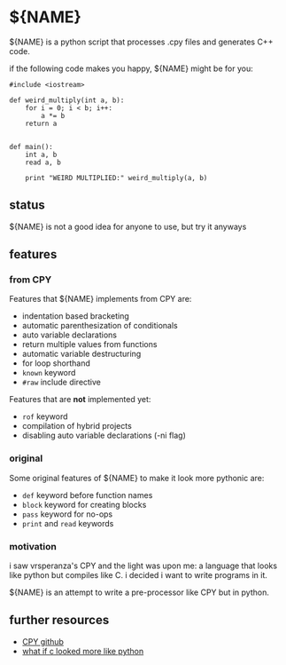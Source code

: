 # ${NAME}

${NAME} is a python script that processes .cpy files and generates C++ code.

if the following code makes you happy, ${NAME} might be for you:

    #include <iostream>

    def weird_multiply(int a, b):
        for i = 0; i < b; i++:
            a *= b
        return a


    def main():
        int a, b
        read a, b

        print "WEIRD MULTIPLIED:" weird_multiply(a, b)

## status

${NAME} is not a good idea for anyone to use, but try it anyways

## features

### from CPY

Features that ${NAME} implements from CPY are:

* indentation based bracketing
* automatic parenthesization of conditionals
* auto variable declarations
* return multiple values from functions
* automatic variable destructuring
* for loop shorthand
* `known` keyword
* `#raw` include directive

Features that are **not** implemented yet:

* `rof` keyword
* compilation of hybrid projects
* disabling auto variable declarations (-ni flag)

### original

Some original features of ${NAME} to make it look more pythonic are:

* `def` keyword before function names
* `block` keyword for creating blocks
* `pass` keyword for no-ops
* `print` and `read` keywords

### motivation

i saw vrsperanza's CPY and the light was upon me: a language that looks like
python but compiles like C. i decided i want to write programs in it.

${NAME} is an attempt to write a pre-processor like CPY but in python.

## further resources

* [CPY github](https://github.com/vrsperanza/CPY)
* [what if c looked more like python](http://cpprocks.com/what-if-c-looked-more-like-python-or-coffeescript/)
